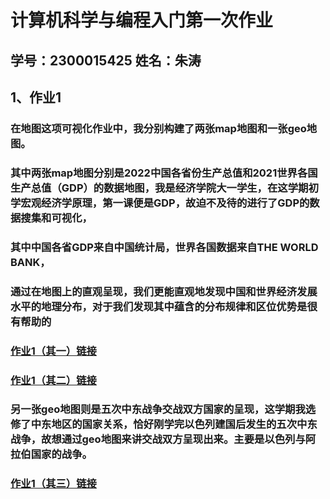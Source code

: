 # 计算机科学与编程入门第一次作业
## 学号：2300015425  姓名：朱涛
## 1、作业1
### 在地图这项可视化作业中，我分别构建了两张map地图和一张geo地图。
### 其中两张map地图分别是2022中国各省份生产总值和2021世界各国生产总值（GDP）的数据地图，我是经济学院大一学生，在这学期初学宏观经济学原理，第一课便是GDP，故迫不及待的进行了GDP的数据搜集和可视化，
### 其中中国各省GDP来自中国统计局，世界各国数据来自THE WORLD BANK，
### 通过在地图上的直观呈现，我们更能直观地发现中国和世界经济发展水平的地理分布，对于我们发现其中蕴含的分布规律和区位优势是很有帮助的
### [作业1（其一）链接](https://zt156106.github.io/GDP_of_China_by_province_map.html)
### [作业1（其二）链接](https://zt156106.github.io/world_GDP_by_country_map.html)
### 另一张geo地图则是五次中东战争交战双方国家的呈现，这学期我选修了中东地区的国家关系，恰好刚学完以色列建国后发生的五次中东战争，故想通过geo地图来讲交战双方呈现出来。主要是以色列与阿拉伯国家的战争。
### [作业1（其三）链接](https://zt156106.github.io/Mideast_warship.html)
